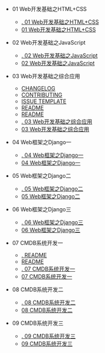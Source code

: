 
- 01 Web开发基础之HTML+CSS
  - [. 01 Web开发基础之HTML+CSS](01_Web开发基础之HTML+CSS/文档/._01_Web开发基础之HTML+CSS.md)
  - [01 Web开发基础之HTML+CSS](01_Web开发基础之HTML+CSS/文档/01_Web开发基础之HTML+CSS.md)

- 02 Web开发基础之JavaScript
  - [. 02 Web开发基础之JavaScript](02_Web开发基础之JavaScript/文档/._02_Web开发基础之JavaScript.md)
  - [02 Web开发基础之JavaScript](02_Web开发基础之JavaScript/文档/02_Web开发基础之JavaScript.md)

- 03 Web开发基础之综合应用
  - [CHANGELOG](03_Web开发基础之综合应用/code/code/bootstrap-3.3.7/CHANGELOG.md)
  - [CONTRIBUTING](03_Web开发基础之综合应用/code/code/bootstrap-3.3.7/CONTRIBUTING.md)
  - [ISSUE TEMPLATE](03_Web开发基础之综合应用/code/code/bootstrap-3.3.7/ISSUE_TEMPLATE.md)
  - [README](03_Web开发基础之综合应用/code/code/bootstrap-3.3.7/README.md)
  - [README](03_Web开发基础之综合应用/code/code/bootstrap-3.3.7/js/tests/README.md)
  - [. 03 Web开发基础之综合应用](03_Web开发基础之综合应用/文档/._03_Web开发基础之综合应用.md)
  - [03 Web开发基础之综合应用](03_Web开发基础之综合应用/文档/03_Web开发基础之综合应用.md)

- 04 Web框架之Django一
  - [. 04 Web框架之Django一](04_Web框架之Django一/文档/._04_Web框架之Django一.md)
  - [04 Web框架之Django一](04_Web框架之Django一/文档/04_Web框架之Django一.md)

- 05 Web框架之Django二
  - [. 05 Web框架之Django二](05_Web框架之Django二/文档/._05_Web框架之Django二.md)
  - [05 Web框架之Django二](05_Web框架之Django二/文档/05_Web框架之Django二.md)

- 06 Web框架之Django三
  - [. 06 Web框架之Django三](06_Web框架之Django三/文档/._06_Web框架之Django三.md)
  - [06 Web框架之Django三](06_Web框架之Django三/文档/06_Web框架之Django三.md)

- 07 CMDB系统开发一
  - [. README](07_CMDB系统开发一/code/code/syscmdb/static/js/plugins/justified-gallery/._README.md)
  - [README](07_CMDB系统开发一/code/code/syscmdb/static/js/plugins/justified-gallery/README.md)
  - [. 07 CMDB系统开发一](07_CMDB系统开发一/文档/._07_CMDB系统开发一.md)
  - [07 CMDB系统开发一](07_CMDB系统开发一/文档/07_CMDB系统开发一.md)

- 08 CMDB系统开发二
  - [. 08 CMDB系统开发二](08_CMDB系统开发二/文档/._08_CMDB系统开发二.md)
  - [08 CMDB系统开发二](08_CMDB系统开发二/文档/08_CMDB系统开发二.md)

- 09 CMDB系统开发三
  - [. 09 CMDB系统开发三](09_CMDB系统开发三/文档/._09_CMDB系统开发三.md)
  - [09 CMDB系统开发三](09_CMDB系统开发三/文档/09_CMDB系统开发三.md)

